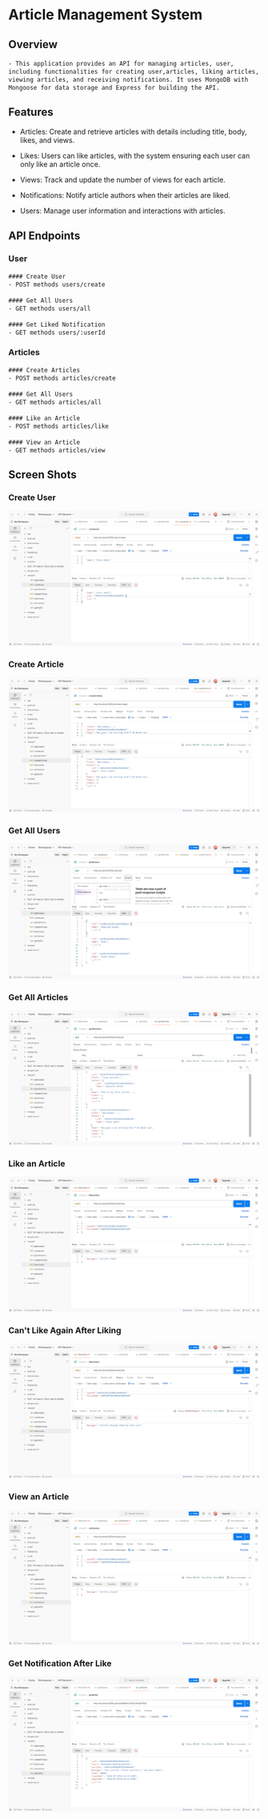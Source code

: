 # Article Management System

## Overview

    - This application provides an API for managing articles, user, including functionalities for creating user,articles, liking articles, viewing articles, and receiving notifications. It uses MongoDB with Mongoose for data storage and Express for building the API.

## Features

- Articles: Create and retrieve articles with details including title, body, likes, and views.

- Likes: Users can like articles, with the system ensuring each user can only like an article once.

- Views: Track and update the number of views for each article.

- Notifications: Notify article authors when their articles are liked.

- Users: Manage user information and interactions with articles.

## API Endpoints

### User

    #### Create User
    - POST methods users/create

    #### Get All Users
    - GET methods users/all

    #### Get Liked Notification
    - GET methods users/:userId

### Articles

    #### Create Articles
    - POST methods articles/create

    #### Get All Users
    - GET methods articles/all

    #### Like an Article
    - POST methods articles/like

    #### View an Article
    - GET methods articles/view

## Screen Shots

### Create User

![Create User](./screenshots/createuser.png)

### Create Article

![Create Article](./screenshots/createarticle.png)

### Get All Users

![Get All Users](./screenshots/getallusers.png)

### Get All Articles

![Get All Articles](./screenshots/getallarticles.png)

### Like an Article

![Like an Article](./screenshots/likeanarticle.png)

### Can't Like Again After Liking

![Can't Like Again](./screenshots/cantlikeonceliked.png)

### View an Article

![View an Article](./screenshots/viewarticlescanviewmultipletime.png)

### Get Notification After Like

![Get Notification After Like](./screenshots/getnotificationafterlike.png)
